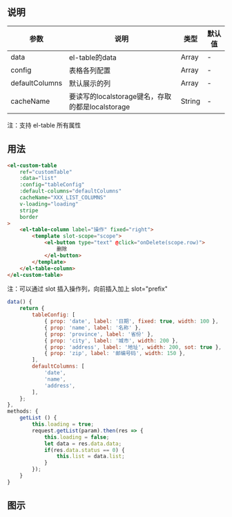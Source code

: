 ## 说明
| 参数 | 说明 | 类型 | 默认值 |
| -------- | -------- | -------- |-------- |
| data     | el-table的data   |  Array     | -    |
| config     | 表格各列配置   |  Array     | -    |
| defaultColumns     | 默认展示的列   |  Array     | -    |
| cacheName    | 要读写的localstorage键名，存取的都是localstorage   | String     | -    |

注：支持 el-table 所有属性


## 用法
```html
<el-custom-table
	ref="customTable"
	:data="list"
	:config="tableConfig"
	:default-columns="defaultColumns"
	cacheName="XXX_LIST_COLUMNS"
	v-loading="loading"
	stripe
	border
>
	<el-table-column label="操作" fixed="right">
		<template slot-scope="scope">
			<el-button type="text" @click="onDelete(scope.row)">
				删除
			</el-button>
		</template>
	</el-table-column>
</el-custom-table>
```
注：可以通过 slot 插入操作列，向前插入加上 slot="prefix"

```js
data() {
	return {
		tableConfig: [
			{ prop: 'date', label: '日期', fixed: true, width: 100 },
			{ prop: 'name', label: '名称' },
			{ prop: 'province', label: '省份' },
			{ prop: 'city', label: '城市', width: 200 },
			{ prop: 'address', label: '地址', width: 200, sot: true }, // sot: show-overflow-tooltip属性
			{ prop: 'zip', label: '邮编号码', width: 150 },
		],
		defaultColumns: [
			'date',
			'name',
			'address',
		],
	};
},
methods: {
	getList () {
		this.loading = true;
		request.getList(param).then(res => {
			this.loading = false;
			let data = res.data.data;
			if(res.data.status == 0) {
				this.list = data.list;
			}
		});
	}
}
```
## 图示